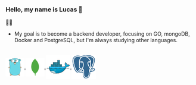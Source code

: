### Hello, my name is Lucas 👋

  👨‍💻
- My goal is to become a backend developer, focusing on GO, mongoDB, Docker and PostgreSQL, but I'm always studying other languages.

<div align="center">
  <a href="https://github.com/Ghenoo">
</div>
<div style="display: inline_block"><br>
  <img align="center" alt="Gno-Go" height="50" width= "50" src="https://github.com/devicons/devicon/blob/master/icons/go/go-original.svg">
  <img align="center" alt="Gno-Mongo" height="50" width= "50" src="https://github.com/devicons/devicon/blob/master/icons/mongodb/mongodb-plain.svg">
  <img align="center" alt="Gno-docker" height="65" width= "65" src="https://github.com/devicons/devicon/blob/master/icons/docker/docker-original.svg">
  <img align="center" alt="Gno-Postgresql" height="65" width= "65" src="https://github.com/devicons/devicon/blob/master/icons/postgresql/postgresql-plain.svg"> 
  </div>
  
</div>
